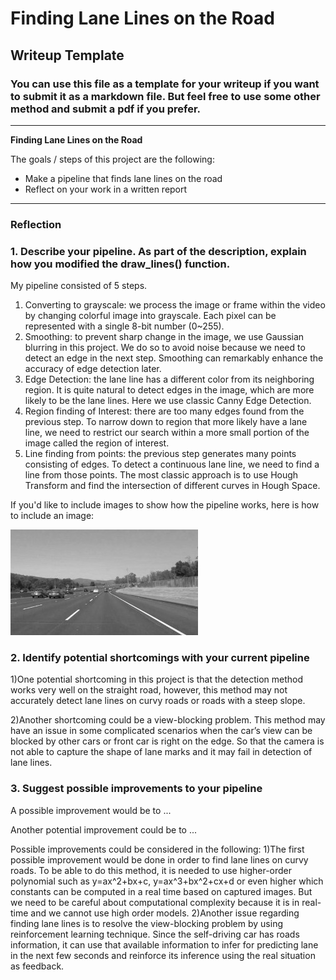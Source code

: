 # **Finding Lane Lines on the Road** 

## Writeup Template

### You can use this file as a template for your writeup if you want to submit it as a markdown file. But feel free to use some other method and submit a pdf if you prefer.

---

**Finding Lane Lines on the Road**

The goals / steps of this project are the following:
* Make a pipeline that finds lane lines on the road
* Reflect on your work in a written report


[//]: # (Image References)

[image1]: ./examples/grayscale.jpg "Grayscale"

---

### Reflection


### 1. Describe your pipeline. As part of the description, explain how you modified the draw_lines() function.

My pipeline consisted of 5 steps.

1)	Converting to grayscale: we process the image or frame within the video by changing colorful image into grayscale. Each pixel can be represented with a single 8-bit number (0~255).
2)	Smoothing: to prevent sharp change in the image, we use Gaussian blurring in this project. We do so to avoid noise because we need to detect an edge in the next step. Smoothing can remarkably enhance the accuracy of edge detection later.
3)	Edge Detection: the lane line has a different color from its neighboring region. It is quite natural to detect edges in the image, which are more likely to be the lane lines. Here we use classic Canny Edge Detection.
4)	Region finding of Interest: there are too many edges found from the previous step. To narrow down to region that more likely have a lane line, we need to restrict our search within a more small portion of the image called the region of interest. 
5)	Line finding from points: the previous step generates many points consisting of edges. To detect a continuous lane line, we need to find a line from those points. The most classic approach is to use Hough Transform and find the intersection of different curves in Hough Space.

If you'd like to include images to show how the pipeline works, here is how to include an image: 

![alt text][image1]


### 2. Identify potential shortcomings with your current pipeline


1)One potential shortcoming in this project is that the detection method works very well on the straight road, however, this method may not accurately detect lane lines on curvy roads or roads with a steep slope. 

2)Another shortcoming could be a view-blocking problem. This method may have an issue in some complicated scenarios when the car’s view can be blocked by other cars or front car is right on the edge. So that the camera is not able to capture the shape of lane marks and it may fail in detection of lane lines.



### 3. Suggest possible improvements to your pipeline

A possible improvement would be to ...

Another potential improvement could be to ...

Possible improvements could be considered in the following:
1)The first possible improvement would be done in order to find lane lines on curvy roads. To be able to do this method, it is needed to use higher-order polynomial such as y=ax^2+bx+c, y=ax^3+bx^2+cx+d or even higher which constants can be computed in a real time based on captured images. But we need to be careful about computational complexity because it is in real-time and we cannot use high order models.
2)Another issue regarding finding lane lines is to resolve the view-blocking problem by using reinforcement learning technique.  Since the self-driving car has roads information, it can use that available information to infer for predicting lane in the next few seconds and reinforce its inference using the real situation as feedback.

